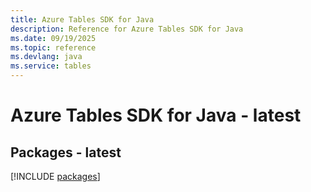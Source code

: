 ```yaml
---
title: Azure Tables SDK for Java
description: Reference for Azure Tables SDK for Java
ms.date: 09/19/2025
ms.topic: reference
ms.devlang: java
ms.service: tables
---
```

# Azure Tables SDK for Java - latest
## Packages - latest
[!INCLUDE [packages](tables-index.md)]